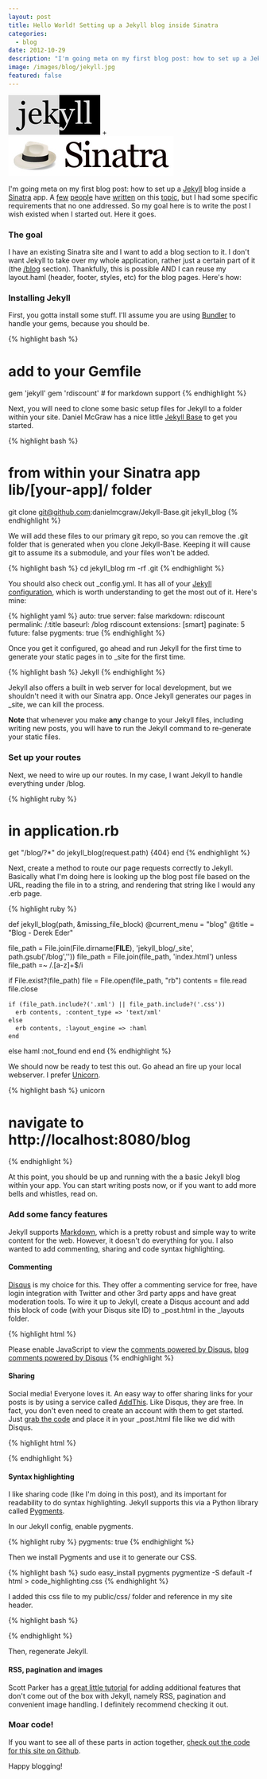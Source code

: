 ```yaml
---
layout: post
title: Hello World! Setting up a Jekyll blog inside Sinatra
categories: 
  - blog
date: 2012-10-29
description: "I'm going meta on my first blog post: how to set up a Jekyll blog inside a Sinatra app. A few people have written on this topic, but I had some specific requirements that no one addressed. So my goal here is to write the post I wish existed when I started out. Here it goes."
image: /images/blog/jekyll.jpg
featured: false
---
```


<p><a href='http://jekyllrb.com'><img class='img-thumbnail' src='/images/blog/jekyll.jpg' title='Jekyll' alt='Jekyll'></a> + <a href='http://sinatrarb.com'><img class='img-thumbnail' src='/images/blog/sinatra.jpg' title='Sinatra' alt='Sinatra'></a></p>
            
<p>I'm going meta on my first blog post: how to set up a <a href="http://jekyllrb.com/">Jekyll</a> blog inside a <a href="http://www.sinatrarb.com/">Sinatra</a> app. A <a href="http://recursive-design.com/blog/2010/10/12/static-blogging-the-jekyll-way/">few</a> <a href="http://mikeferrier.com/2011/04/29/blogging-with-jekyll-haml-sass-and-jammit/">people</a> have <a href="http://danielmcgraw.com/2011/04/14/The-Ultimate-Guide-To-Getting-Started-With-Jekyll-Part-1/">written</a> on this <a href="http://www.engineyard.com/blog/2012/introducing-bloggy-a-simple-way-to-add-a-jekyll-blog-to-any-rails-application/">topic</a>, but I had some specific requirements that no one addressed. So my goal here is to write the post I wish existed when I started out. Here it goes.</p>

### The goal
I have an existing Sinatra site and I want to add a blog section to it. I don't want Jekyll to take over my whole application, rather just a certain part of it (the [/blog](/blog) section). Thankfully, this is possible AND I can reuse my layout.haml (header, footer, styles, etc) for the blog pages. Here's how:

### Installing Jekyll

First, you gotta install some stuff. I'll assume you are using [Bundler](http://gembundler.com/) to handle your gems, because you should be.

{% highlight bash %}
# add to your Gemfile
gem 'jekyll'
gem 'rdiscount' # for markdown support
{% endhighlight %}

Next, you will need to clone some basic setup files for Jekyll to a folder within your site. Daniel McGraw has a nice little [Jekyll Base](https://github.com/danielmcgraw/Jekyll-Base) to get you started.

{% highlight bash %}
# from within your Sinatra app lib/[your-app]/ folder
git clone git@github.com:danielmcgraw/Jekyll-Base.git jekyll_blog
{% endhighlight %}

We will add these files to our primary git repo, so you can remove the .git folder that is generated when you clone Jekyll-Base. Keeping it will cause git to assume its a submodule, and your files won't be added.

{% highlight bash %}
cd jekyll_blog
rm -rf .git
{% endhighlight %}

You should also check out \_config.yml. It has all of your [Jekyll configuration](https://github.com/mojombo/jekyll/wiki/Configuration), which is worth understanding to get the most out of it. Here's mine:

{% highlight yaml %}
auto: true
server: false
markdown: rdiscount
permalink: /:title
baseurl: /blog
rdiscount extensions: [smart]
paginate: 5
future: false
pygments: true
{% endhighlight %}

Once you get it configured, go ahead and run Jekyll for the first time to generate your static pages in to \_site for the first time.

{% highlight bash %}
Jekyll
{% endhighlight %}

Jekyll also offers a built in web server for local development, but we shouldn't need it with our Sinatra app. Once Jekyll generates our pages in _site, we can kill the process. 

__Note__ that whenever you make __any__ change to your Jekyll files, including writing new posts, you will have to run the Jekyll command to re-generate your static files.

### Set up your routes

Next, we need to wire up our routes. In my case, I want Jekyll to handle everything under /blog. 

{% highlight ruby %}
# in application.rb
get "/blog/?*" do
  jekyll_blog(request.path) {404}
end
{% endhighlight %}

Next, create a method to route our page requests correctly to Jekyll. Basically what I'm doing here is looking up the blog post file based on the URL, reading the file in to a string, and rendering that string like I would any .erb page.

{% highlight ruby %}
 
def jekyll_blog(path, &missing_file_block)
  @current_menu = "blog"
  @title = "Blog - Derek Eder"

  file_path = File.join(File.dirname(__FILE__), 'jekyll_blog/_site',  path.gsub('/blog',''))
  file_path = File.join(file_path, 'index.html') unless file_path =~ /\.[a-z]+$/i  

  if File.exist?(file_path)
    file = File.open(file_path, "rb")
    contents = file.read
    file.close

    if (file_path.include?('.xml') || file_path.include?('.css'))
      erb contents, :content_type => 'text/xml'
    else
      erb contents, :layout_engine => :haml
    end
  else
    haml :not_found
  end
end
{% endhighlight %}

We should now be ready to test this out. Go ahead an fire up your local webserver. I prefer [Unicorn](http://unicorn.bogomips.org/).

{% highlight bash %}
unicorn
# navigate to http://localhost:8080/blog
{% endhighlight %}

At this point, you should be up and running with the a basic Jekyll blog within your app. You can start writing posts now, or if you want to add more bells and whistles, read on.

### Add some fancy features
Jekyll supports [Markdown](http://daringfireball.net/projects/markdown/), which is a pretty robust and simple way to write content for the web. However, it doesn't do everything for you. I also wanted to add commenting, sharing and code syntax highlighting.

#### Commenting
[Disqus](http://disqus.com/) is my choice for this. They offer a commenting service for free, have login integration with Twitter and other 3rd party apps and have great moderation tools. To wire it up to Jekyll, create a Disqus account and add this block of code (with your Disqus site ID) to \_post.html in the _layouts folder.

{% highlight html %}
<div id="disqus_thread"></div>
<script type="text/javascript">
    /* * * CONFIGURATION VARIABLES: EDIT BEFORE PASTING INTO YOUR WEBPAGE * * */
    var disqus_shortname = 'YOUR SITE'; // required: replace example with your forum shortname
  var disqus_identifier = '{{ page.id }}';
    /* * * DON'T EDIT BELOW THIS LINE * * */
    (function() {
        var dsq = document.createElement('script'); dsq.type = 'text/javascript'; dsq.async = true;
        dsq.src = 'http://' + disqus_shortname + '.disqus.com/embed.js';
        (document.getElementsByTagName('head')[0] || document.getElementsByTagName('body')[0]).appendChild(dsq);
    })();
</script>
<noscript>Please enable JavaScript to view the <a href="http://disqus.com/?ref_noscript">comments powered by Disqus.</a></noscript>
<a href="http://disqus.com" class="dsq-brlink">blog comments powered by <span class="logo-disqus">Disqus</span></a>
{% endhighlight %}

#### Sharing
Social media! Everyone loves it. An easy way to offer sharing links for your posts is by using a service called [AddThis](http://www.addthis.com/). Like Disqus, they are free. In fact, you don't even need to create an account with them to get started. Just [grab the code](https://www.addthis.com/get/sharing) and place it in your _post.html file like we did with Disqus.

{% highlight html %}
<!-- AddThis Button BEGIN -->
<div class="addthis_toolbox addthis_default_style " addthis:title="{{ page.title }}" addthis:url="http://[YOUR SITE]/blog{{ page.url }}">
<a class="addthis_button_tweet"></a>
<a class="addthis_button_facebook_like" fb:like:layout="button_count"></a>
</div>
<script type="text/javascript" src="http://s7.addthis.com/js/300/addthis_widget.js#pubid=[YOUR ID]"></script>
<!-- AddThis Button END -->
{% endhighlight %}

#### Syntax highlighting
I like sharing code (like I'm doing in this post), and its important for readability to do syntax highlighting. Jekyll supports this via a Python library called [Pygments](http://pygments.org/). 

In our Jekyll config, enable pygments.

{% highlight ruby %}
pygments: true
{% endhighlight %}

Then we install Pygments and use it to generate our CSS.

{% highlight bash %}
sudo easy_install pygments
pygmentize -S default -f html > code_highlighting.css
{% endhighlight %}

I added this css file to my public/css/ folder and reference in my site header.

{% highlight bash %}
<link rel="stylesheet" href="/css/code_highlighting.css"/>
{% endhighlight %}

Then, regenerate Jekyll.

#### RSS, pagination and images
Scott Parker has a [great little tutorial](http://spparker.com/posts/2011-04-26-keeping-jekyll-classy) for adding additional features that don't come out of the box with Jekyll, namely RSS, pagination and convenient image handling. I definitely recommend checking it out.

### Moar code!
If you want to see all of these parts in action together, [check out the code for this site on Github](https://github.com/derekeder/derekeder.com/tree/master/lib/site_template/jekyll_blog).

Happy blogging!